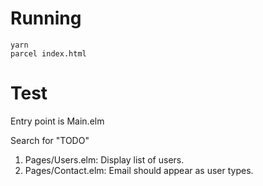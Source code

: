# Running

```
yarn
parcel index.html
```

# Test

Entry point is Main.elm

Search for "TODO"

1. Pages/Users.elm: Display list of users.
2. Pages/Contact.elm: Email should appear as user types.
